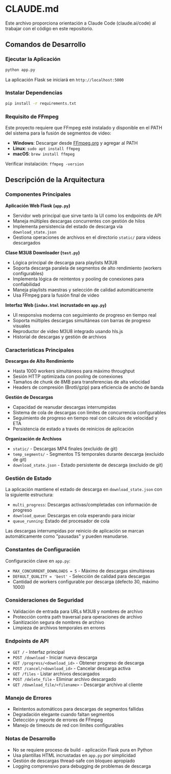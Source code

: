 # CLAUDE.md

Este archivo proporciona orientación a Claude Code (claude.ai/code) al trabajar con el código en este repositorio.

## Comandos de Desarrollo

### Ejecutar la Aplicación
```bash
python app.py
```
La aplicación Flask se iniciará en `http://localhost:5000`

### Instalar Dependencias
```bash
pip install -r requirements.txt
```

### Requisito de FFmpeg
Este proyecto requiere que FFmpeg esté instalado y disponible en el PATH del sistema para la fusión de segmentos de video:
- **Windows**: Descargar desde [FFmpeg.org](https://ffmpeg.org/download.html) y agregar al PATH
- **Linux**: `sudo apt install ffmpeg`
- **macOS**: `brew install ffmpeg`

Verificar instalación: `ffmpeg -version`

## Descripción de la Arquitectura

### Componentes Principales

**Aplicación Web Flask (`app.py`)**
- Servidor web principal que sirve tanto la UI como los endpoints de API
- Maneja múltiples descargas concurrentes con gestión de hilos
- Implementa persistencia del estado de descarga vía `download_state.json`
- Gestiona operaciones de archivos en el directorio `static/` para videos descargados

**Clase M3U8 Downloader (`test.py`)**
- Lógica principal de descarga para playlists M3U8
- Soporta descarga paralela de segmentos de alto rendimiento (workers configurables)
- Implementa lógica de reintentos y pooling de conexiones para confiabilidad
- Maneja playlists maestras y selección de calidad automáticamente
- Usa FFmpeg para la fusión final de video

**Interfaz Web (`index.html` incrustado en `app.py`)**
- UI responsiva moderna con seguimiento de progreso en tiempo real
- Soporta múltiples descargas simultáneas con barras de progreso visuales
- Reproductor de video M3U8 integrado usando hls.js
- Historial de descargas y gestión de archivos

### Características Principales

**Descargas de Alto Rendimiento**
- Hasta 1000 workers simultáneos para máximo throughput
- Sesión HTTP optimizada con pooling de conexiones
- Tamaños de chunk de 8MB para transferencias de alta velocidad
- Headers de compresión (Brotli/gzip) para eficiencia de ancho de banda

**Gestión de Descargas**
- Capacidad de reanudar descargas interrumpidas
- Sistema de cola de descargas con límites de concurrencia configurables
- Seguimiento de progreso en tiempo real con cálculos de velocidad y ETA
- Persistencia de estado a través de reinicios de aplicación

**Organización de Archivos**
- `static/` - Descargas MP4 finales (excluido de git)
- `temp_segments/` - Segmentos TS temporales durante descarga (excluido de git)
- `download_state.json` - Estado persistente de descarga (excluido de git)

### Gestión de Estado

La aplicación mantiene el estado de descarga en `download_state.json` con la siguiente estructura:
- `multi_progress`: Descargas activas/completadas con información de progreso
- `download_queue`: Descargas en cola esperando para iniciar
- `queue_running`: Estado del procesador de cola

Las descargas interrumpidas por reinicio de aplicación se marcan automáticamente como "pausadas" y pueden reanudarse.

### Constantes de Configuración

Configuración clave en `app.py`:
- `MAX_CONCURRENT_DOWNLOADS = 5` - Máximo de descargas simultáneas
- `DEFAULT_QUALITY = 'best'` - Selección de calidad para descargas
- Cantidad de workers configurable por descarga (defecto 30, máximo 1000)

### Consideraciones de Seguridad

- Validación de entrada para URLs M3U8 y nombres de archivo
- Protección contra path traversal para operaciones de archivo
- Sanitización segura de nombres de archivo
- Limpieza de archivos temporales en errores

### Endpoints de API

- `GET /` - Interfaz principal
- `POST /download` - Iniciar nueva descarga
- `GET /progress/<download_id>` - Obtener progreso de descarga
- `POST /cancel/<download_id>` - Cancelar descarga activa
- `GET /files` - Listar archivos descargados
- `POST /delete_file` - Eliminar archivo descargado
- `GET /download_file/<filename>` - Descargar archivo al cliente

### Manejo de Errores

- Reintentos automáticos para descargas de segmentos fallidas
- Degradación elegante cuando faltan segmentos
- Detección y reporte de errores de FFmpeg
- Manejo de timeouts de red con límites configurables

### Notas de Desarrollo

- No se requiere proceso de build - aplicación Flask pura en Python
- Usa plantillas HTML incrustadas en `app.py` por simplicidad
- Gestión de descargas thread-safe con bloqueo apropiado
- Logging comprensivo para debugging de problemas de descarga